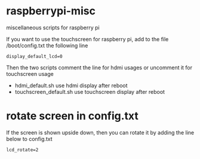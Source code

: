 # raspberrypi-misc
miscellaneous scripts for raspberry pi

If you want to use the touchscreen for raspberry pi,
add to the file /boot/config.txt the following line

```
display_default_lcd=0
```

Then the two scripts comment the line for hdmi usages or uncomment it for touchscreen usage

* hdmi_default.sh use hdmi display after reboot
* touchscreen_default.sh use touchscreen display after reboot


# rotate screen in config.txt
If the screen is shown upside down, then you can rotate it by adding the line below to config.txt
```
lcd_rotate=2
```


